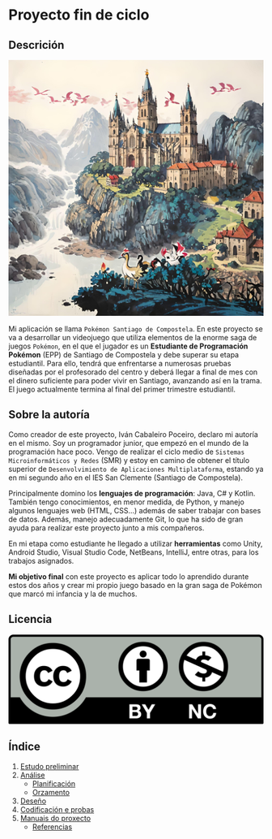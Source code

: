 # Proyecto fin de ciclo

## Descrición


![alt text](./doc/img/pokemon.jpg)

Mi aplicación se llama `Pokémon Santiago de Compostela`. En este proyecto se va a desarrollar un videojuego que utiliza elementos de la enorme saga de juegos `Pokémon`, en el que el jugador es un **Estudiante de Programación Pokémon** (EPP) de Santiago de Compostela y debe superar su etapa estudiantil. Para ello, tendrá que enfrentarse a numerosas pruebas diseñadas por el profesorado del centro y deberá llegar a final de mes con el dinero suficiente para poder vivir en Santiago, avanzando así en la trama. El juego actualmente termina al final del primer trimestre estudiantil.

## Sobre la autoría

Como creador de este proyecto, Iván Cabaleiro Poceiro, declaro mi autoría en el mismo. Soy un programador junior, que empezó en el mundo de la programación hace poco. Vengo de realizar el ciclo medio de `Sistemas Microinformáticos y Redes` (SMR) y estoy en camino de obtener el título superior de `Desenvolvimiento de Aplicaciones Multiplataforma`, estando ya en mi segundo año en el IES San Clemente (Santiago de Compostela).

Principalmente domino los **lenguajes de programación**: Java, C# y Kotlin. También tengo conocimientos, en menor medida, de Python, y manejo algunos lenguajes web (HTML, CSS...) además de saber trabajar con bases de datos. Además, manejo adecuadamente Git, lo que ha sido de gran ayuda para realizar este proyecto junto a mis compañeros.

En mi etapa como estudiante he llegado a utilizar **herramientas** como Unity, Android Studio, Visual Studio Code, NetBeans, IntelliJ, entre otras, para los trabajos asignados.

**Mi objetivo final** con este proyecto es aplicar todo lo aprendido durante estos dos años y crear mi propio juego basado en la gran saga de Pokémon que marcó mi infancia y la de muchos.

## Licencia

[![alt text](doc/img/Cc_icon.svg.png)](./LICENCE)

## Índice

1. [Estudo preliminar](doc/templates/1_estudo_preliminar.md)
2. [Análise](doc/templates/2_analise.md)
   - [Planificación](doc/templates/21_planificacion.md)
   - [Orzamento](doc/templates/22_orzamento.md)
3. [Deseño](doc/templates/3_deseño.md)
4. [Codificación e probas](doc/templates/4_codificacion_probas.md)
5. [Manuais do proxecto](doc/templates/5_manuais.md)
   - [Referencias](doc/templates/51_referencias.md)

